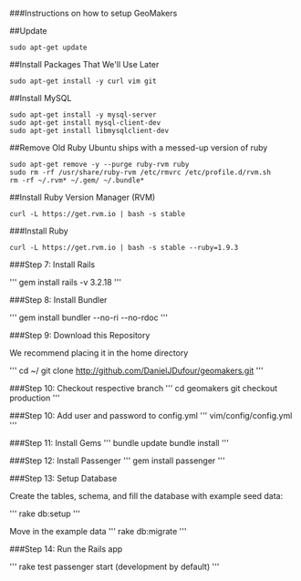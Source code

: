 ###Instructions on how to setup GeoMakers

##Update
```
sudo apt-get update
```

##Install Packages That We'll Use Later
```
sudo apt-get install -y curl vim git
```

##Install MySQL
```
sudo apt-get install -y mysql-server
sudo apt-get install mysql-client-dev
sudo apt-get install libmysqlclient-dev
```

##Remove Old Ruby
Ubuntu ships with a messed-up version of ruby
```
sudo apt-get remove -y --purge ruby-rvm ruby
sudo rm -rf /usr/share/ruby-rvm /etc/rmvrc /etc/profile.d/rvm.sh
rm -rf ~/.rvm* ~/.gem/ ~/.bundle*
```

##Install Ruby Version Manager (RVM)
```
curl -L https://get.rvm.io | bash -s stable
```
###Install Ruby
```
curl -L https://get.rvm.io | bash -s stable --ruby=1.9.3
```

###Step 7: Install Rails

'''
gem install rails -v 3.2.18
'''

###Step 8: Install Bundler

'''
gem install bundler --no-ri --no-rdoc
'''

###Step 9: Download this Repository

We recommend placing it in the home directory

'''
cd ~/
git clone http://github.com/DanielJDufour/geomakers.git
'''

###Step 10: Checkout respective branch
'''
cd geomakers
git checkout production
'''

###Step 10: Add user and password to config.yml
'''
vim/config/config.yml
'''

###Step 11: Install Gems
'''
bundle update
bundle install
'''

###Step 12: Install Passenger
'''
gem install passenger
'''

###Step 13: Setup Database

Create the tables, schema, and fill the database with example seed data:

'''
rake db:setup
'''

Move in the example data
'''
rake db:migrate
'''


###Step 14: Run the Rails app

'''
rake test
passenger start (development by default)
'''
